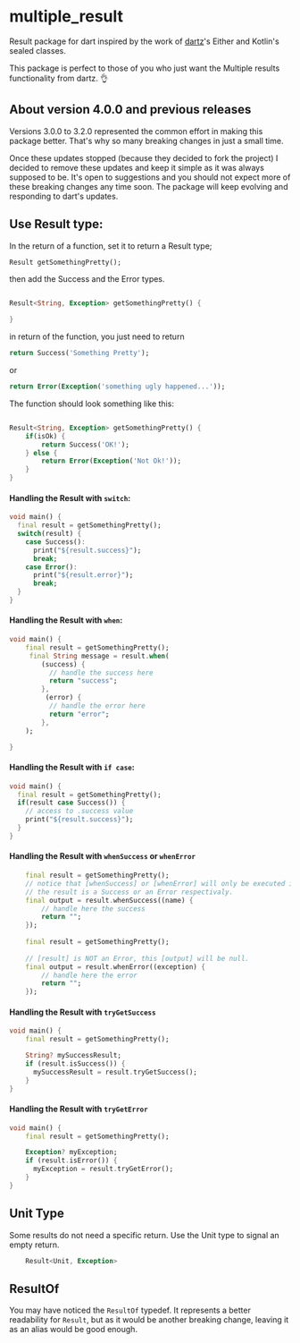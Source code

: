 # multiple_result

Result package for dart inspired by the work of [dartz](https://pub.dev/packages/dartz)'s Either and Kotlin's sealed classes.

This package is perfect to those of you who just want the Multiple results
functionality from dartz. 👌

## About version 4.0.0 and previous releases

Versions 3.0.0 to 3.2.0 represented the common effort in making this package better. That's why so many breaking changes
in just a small time. 

Once these updates stopped (because they decided to fork the project) I decided to remove these updates
and keep it simple as it was always supposed to be. It's open to suggestions and you should not expect 
more of these breaking changes any time soon. The package will keep evolving and responding to dart's updates.

## Use **Result** type:

In the return of a function, set it to return a Result type;
```dart
Result getSomethingPretty();
```
then add the Success and the Error types.

```dart

Result<String, Exception> getSomethingPretty() {

}

```

in return of the function, you just need to return
```dart
return Success('Something Pretty');
```

or

```dart
return Error(Exception('something ugly happened...'));
```

The function should look something like this:

```dart

Result<String, Exception> getSomethingPretty() {
    if(isOk) {
        return Success('OK!');
    } else {
        return Error(Exception('Not Ok!'));
    }
}

```

#### Handling the Result with `switch`:

```dart
void main() {
  final result = getSomethingPretty();
  switch(result) {
    case Success():
      print("${result.success}");
      break;
    case Error():
      print("${result.error}");
      break;
  }
}

```

#### Handling the Result with `when`:

```dart
void main() {
    final result = getSomethingPretty();
     final String message = result.when(
        (success) {
          // handle the success here
          return "success";
        },
         (error) {
          // handle the error here
          return "error";
        },
    );

}
```

#### Handling the Result with `if case`:

```dart
void main() {
  final result = getSomethingPretty();
  if(result case Success()) {
    // access to .success value
    print("${result.success}");
  }
}

```

#### Handling the Result with `whenSuccess` or `whenError`

```dart 
    final result = getSomethingPretty();
    // notice that [whenSuccess] or [whenError] will only be executed if
    // the result is a Success or an Error respectivaly. 
    final output = result.whenSuccess((name) {
        // handle here the success
        return "";
    });
    
    final result = getSomethingPretty();
    
    // [result] is NOT an Error, this [output] will be null.
    final output = result.whenError((exception) {
        // handle here the error
        return "";
    });
```

#### Handling the Result with `tryGetSuccess`

```dart
void main() {
    final result = getSomethingPretty();

    String? mySuccessResult;
    if (result.isSuccess()) {
      mySuccessResult = result.tryGetSuccess();
    }
}

```


#### Handling the Result with `tryGetError`

```dart
void main() {
    final result = getSomethingPretty();

    Exception? myException;
    if (result.isError()) {
      myException = result.tryGetError();
    }
}
```

## Unit Type

Some results do not need a specific return. Use the Unit type to signal an empty return.

```dart
    Result<Unit, Exception>
```
## ResultOf

You may have noticed the `ResultOf` typedef. It represents a better readability for `Result`, but as 
it would be another breaking change, leaving it as an alias would be good enough. 